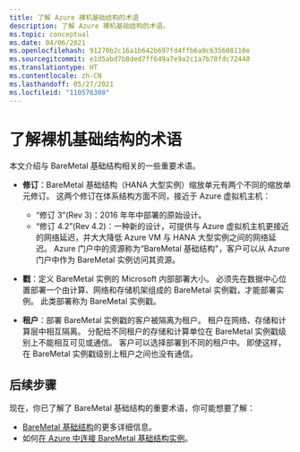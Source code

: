 ```yaml
---
title: 了解 Azure 裸机基础结构的术语
description: 了解 Azure 裸机基础结构的术语。
ms.topic: conceptual
ms.date: 04/06/2021
ms.openlocfilehash: 91270b2c16a1b642b697fd4ffb6a9c635608110e
ms.sourcegitcommit: e1d5abd7b8ded7ff649a7e9a2c1a7b70fdc72440
ms.translationtype: HT
ms.contentlocale: zh-CN
ms.lasthandoff: 05/27/2021
ms.locfileid: "110576308"
---
```

# <a name="know-the-terms-for-baremetal-infrastructure"></a>了解裸机基础结构的术语

本文介绍与 BareMetal 基础结构相关的一些重要术语。

- **修订**：BareMetal 基础结构（HANA 大型实例）缩放单元有两个不同的缩放单元修订。 这两个修订在体系结构方面不同，接近于 Azure 虚拟机主机：
    - “修订 3”(Rev 3)：2016 年年中部署的原始设计。
    - “修订 4.2”(Rev 4.2)：一种新的设计，可提供与 Azure 虚拟机主机更接近的网络延迟，并大大降低 Azure VM 与 HANA 大型实例之间的网络延迟。 Azure 门户中的资源称为“BareMetal 基础结构"，客户可以从 Azure 门户中作为 BareMetal 实例访问其资源。

- **戳**：定义 BareMetal 实例的 Microsoft 内部部署大小。 必须先在数据中心位置部署一个由计算、网络和存储机架组成的 BareMetal 实例戳，才能部署实例。 此类部署称为 BareMetal 实例戳。

- **租户**：部署 BareMetal 实例戳的客户被隔离为租户。 租户在网络、存储和计算层中相互隔离。 分配给不同租户的存储和计算单位在 BareMetal 实例戳级别上不能相互可见或通信。 客户可以选择部署到不同的租户中。 即使这样，在 BareMetal 实例戳级别上租户之间也没有通信。

## <a name="next-steps"></a>后续步骤

现在，你已了解了 BareMetal 基础结构的重要术语，你可能想要了解：
- [BareMetal 基础结构](concepts-baremetal-infrastructure-overview.md)的更多详细信息。
- 如何[在 Azure 中连接 BareMetal 基础结构实例](connect-baremetal-infrastructure.md)。

